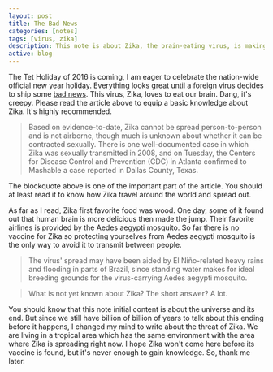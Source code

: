 ```yaml
---
layout: post
title: The Bad News
categories: [notes]
tags: [virus, zika]
description: This note is about Zika, the brain-eating virus, is making its first outbreak.
active: blog
---
```



The Tet Holiday of 2016 is coming, I am eager to celebrate the nation-wide official new year holiday. Everything looks great until a foreign virus decides to ship some [bad news](http://mashable.com/2016/02/02/zika-virus-the-definitive-mashable-faq/?utm_campaign=Mash-Prod-RSS-Feedburner-All-Partial&utm_cid=Mash-Prod-RSS-Feedburner-All-Partial#04dOlF6y4gqE). This virus, Zika, loves to eat our brain. Dang, it's creepy. Please read the article above to equip a basic knowledge about Zika. It's highly recommended.
<!--more-->

<div class="epigraph"><blockquote><p>Based on evidence-to-date, Zika cannot be spread person-to-person and is not airborne, though much is unknown about whether it can be contracted sexually. There is one well-documented case in which Zika was sexually transmitted in 2008, and on Tuesday, the Centers for Disease Control and Prevention (CDC) in Atlanta confirmed to Mashable a case reported in Dallas County, Texas.</p></blockquote></div>

The blockquote above is one of the important part of the article. You should at least read it to know how Zika travel around the world and spread out. 

As far as I read, Zika first favorite food was wood. One day, some of it found out that human brain is more delicious then made the jump. Their favorite airlines is provided by the Aedes aegypti mosquito. So far there is no vaccine for Zika so protecting yourselves from Aedes aegypti mosquito is the only way to avoid it to transmit between people.

> The virus' spread may have been aided by El Niño-related heavy rains and flooding in parts of Brazil, since standing water makes for ideal breeding grounds for the virus-carrying Aedes aegypti mosquito.

> What is not yet known about Zika? The short answer? A lot.

You should know that this note initial content is about the universe and its end. But since we still have billion of billion of years to talk about this ending before it happens, I changed my mind to write about the threat of Zika. We are living in a tropical area which has the same environment with the area where Zika is spreading right now. I hope Zika won't come here before its vaccine is found, but it's never enough to gain knowledge. So, thank me later.

